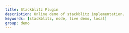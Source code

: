 ```yaml
---
title: Stackblitz Plugin
description: Online demo of stackblitz implementation.
keywords: [stackblitz, node, live demo, local]
group: demo
---
```


<embed-project src="@dumlj/stackblitz-webpack-plugin"></embed-project>

